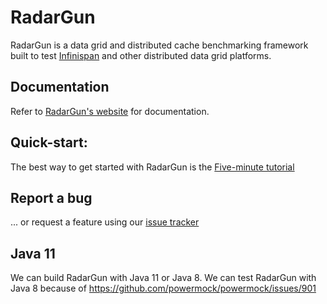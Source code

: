 # RadarGun
RadarGun is a data grid and distributed cache benchmarking framework built to test [Infinispan](http://www.infinispan.org) and other distributed data grid platforms.

## Documentation
Refer to [RadarGun's website](http://radargun.github.io/radargun/) for documentation.

## Quick-start:
The best way to get started with RadarGun is the [Five-minute tutorial](http://radargun.github.io/radargun/getting_started/five_minute_tutorial.html)

## Report a bug
... or request a feature using our [issue tracker](https://github.com/radargun/radargun/issues)

## Java 11
We can build RadarGun with Java 11 or Java 8.
We can test RadarGun with Java 8 because of https://github.com/powermock/powermock/issues/901
